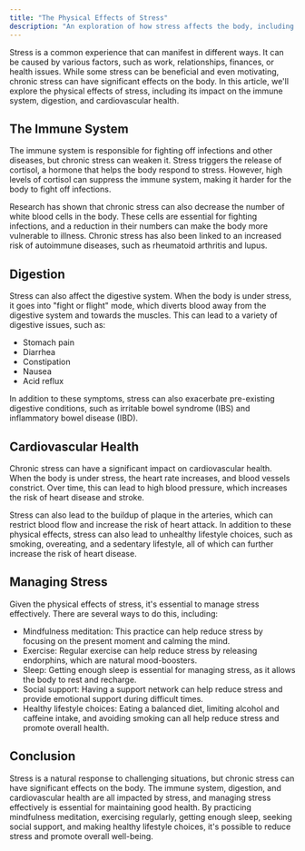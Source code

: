 ```yaml
---
title: "The Physical Effects of Stress"
description: "An exploration of how stress affects the body, including the impact on the immune system, digestion, and cardiovascular health."
---
```

Stress is a common experience that can manifest in different ways. It can be caused by various factors, such as work, relationships, finances, or health issues. While some stress can be beneficial and even motivating, chronic stress can have significant effects on the body. In this article, we'll explore the physical effects of stress, including its impact on the immune system, digestion, and cardiovascular health.

## The Immune System

The immune system is responsible for fighting off infections and other diseases, but chronic stress can weaken it. Stress triggers the release of cortisol, a hormone that helps the body respond to stress. However, high levels of cortisol can suppress the immune system, making it harder for the body to fight off infections.

Research has shown that chronic stress can also decrease the number of white blood cells in the body. These cells are essential for fighting infections, and a reduction in their numbers can make the body more vulnerable to illness. Chronic stress has also been linked to an increased risk of autoimmune diseases, such as rheumatoid arthritis and lupus.

## Digestion

Stress can also affect the digestive system. When the body is under stress, it goes into "fight or flight" mode, which diverts blood away from the digestive system and towards the muscles. This can lead to a variety of digestive issues, such as:

-   Stomach pain
-   Diarrhea
-   Constipation
-   Nausea
-   Acid reflux

In addition to these symptoms, stress can also exacerbate pre-existing digestive conditions, such as irritable bowel syndrome (IBS) and inflammatory bowel disease (IBD).

## Cardiovascular Health

Chronic stress can have a significant impact on cardiovascular health. When the body is under stress, the heart rate increases, and blood vessels constrict. Over time, this can lead to high blood pressure, which increases the risk of heart disease and stroke.

Stress can also lead to the buildup of plaque in the arteries, which can restrict blood flow and increase the risk of heart attack. In addition to these physical effects, stress can also lead to unhealthy lifestyle choices, such as smoking, overeating, and a sedentary lifestyle, all of which can further increase the risk of heart disease.

## Managing Stress

Given the physical effects of stress, it's essential to manage stress effectively. There are several ways to do this, including:

-   Mindfulness meditation: This practice can help reduce stress by focusing on the present moment and calming the mind.
-   Exercise: Regular exercise can help reduce stress by releasing endorphins, which are natural mood-boosters.
-   Sleep: Getting enough sleep is essential for managing stress, as it allows the body to rest and recharge.
-   Social support: Having a support network can help reduce stress and provide emotional support during difficult times.
-   Healthy lifestyle choices: Eating a balanced diet, limiting alcohol and caffeine intake, and avoiding smoking can all help reduce stress and promote overall health.

## Conclusion

Stress is a natural response to challenging situations, but chronic stress can have significant effects on the body. The immune system, digestion, and cardiovascular health are all impacted by stress, and managing stress effectively is essential for maintaining good health. By practicing mindfulness meditation, exercising regularly, getting enough sleep, seeking social support, and making healthy lifestyle choices, it's possible to reduce stress and promote overall well-being.
